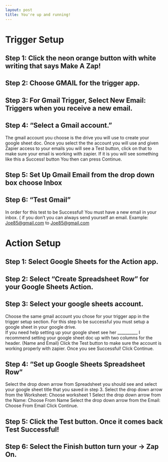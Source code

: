```yaml
---
layout: post
title: You're up and running!
---
```

# Trigger Setup

## Step 1: Click the neon orange button with white writing that says Make A Zap! 

## Step 2: Choose GMAIL for the trigger app.

## Step 3: For Gmail Trigger, Select New Email: Triggers when you receive a new email.

## Step 4: “Select a Gmail account.”
The gmail account you choose is the drive you will use to create your google sheet doc.
Once you select the the account you will use and given Zapier access to your emails you will see a Test button, click on that to make sure your email is working with zapier. If it is you will see something like this a Success! button 
You then can press Continue.

## Step 5: Set Up Gmail Email from the drop down box choose Inbox 
 
## Step 6: “Test Gmail”
In order for this test to be Successful!  You must have a new email in your inbox. ( if you don’t you can always send yourself an email.
Example: Joe85@gmail.com to Joe85@gmail.com

# Action Setup

## Step 1: Select Google Sheets for the Action app.

## Step 2: Select “Create Spreadsheet Row” for your Google Sheets Action.

## Step 3: Select your google sheets account.
Choose the same gmail account you chose for your trigger app in the trigger setup section.
For this step to be successful you must setup a google sheet in your google drive.  
If you need help setting up your google sheet see her __________
I recommend setting your google sheet doc up with two columns for the header. (Name and Email) 
Click the Test button to make sure the account is working properly with zapier.
Once you see Successful! Click Continue. 

## Step 4: “Set up Google Sheets Spreadsheet Row”
Select the drop down arrow from Spreadsheet you should see and select your google sheet title that you saved in step 3.
Select the drop down arrow from the Worksheet: Choose worksheet 1
Select the drop down arrow from the Name: Choose From Name
Select the drop down arrow from the Email: Choose From Email
Click Continue. 

## Step 5: Click the Test button. Once it comes back Test Successful!

## Step 6: Select the Finish button turn your → Zap On.

